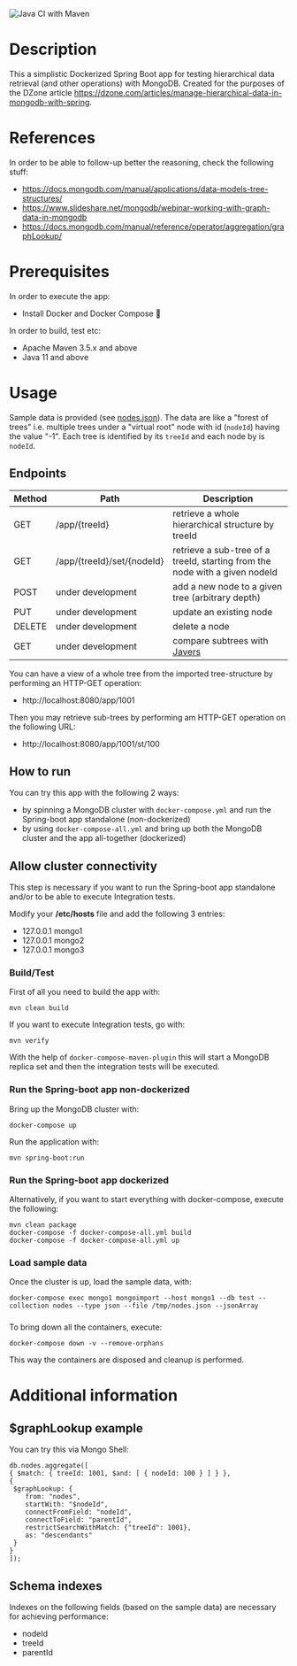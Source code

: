 ![Java CI with Maven](https://github.com/kmandalas/spring-mongodb-graphlookup/workflows/Java%20CI%20with%20Maven/badge.svg)

# Description
This a simplistic Dockerized Spring Boot app for testing hierarchical data retrieval (and other operations) with MongoDB. 
Created for the purposes of the DZone article https://dzone.com/articles/manage-hierarchical-data-in-mongodb-with-spring.

# References
In order to be able to follow-up better the reasoning, check the following stuff:
- https://docs.mongodb.com/manual/applications/data-models-tree-structures/
- https://www.slideshare.net/mongodb/webinar-working-with-graph-data-in-mongodb
- https://docs.mongodb.com/manual/reference/operator/aggregation/graphLookup/

# Prerequisites
In order to execute the app:
- Install Docker and Docker Compose :whale:

In order to build, test etc:
- Apache Maven 3.5.x and above
- Java 11 and above

# Usage
Sample data is provided (see [nodes.json](https://github.com/kmandalas/spring-mongodb-graphlookup/blob/master/mongo-init/data-import/nodes.json)).
The data are like a "forest of trees" i.e. multiple trees under a "virtual root" node with id (`nodeId`) having the value "-1".
Each tree is identified by its `treeId` and each node by is `nodeId`.

## Endpoints 

Method	| Path	| Description
------------- | ------------------------- | ------------- |
GET	| /app/{treeId}	| retrieve a whole hierarchical structure by treeId
GET	| /app/{treeId}/set/{nodeId}	| retrieve a sub-tree of a treeId, starting from the node with a given nodeId
POST | under development | add a new node to a given tree (arbitrary depth)
PUT | under development | update an existing node
DELETE | under development | delete a node
GET | under development | compare subtrees with [Javers](https://javers.org/)

You can have a view of a whole tree from the imported tree-structure by performing an HTTP-GET operation:
- http://localhost:8080/app/1001

Then you may retrieve sub-trees by performing am HTTP-GET operation on the following URL:
- http://localhost:8080/app/1001/st/100

## How to run
You can try this app with the following 2 ways:

- by spinning a MongoDB cluster with `docker-compose.yml` and run the Spring-boot app standalone (non-dockerized)
- by using `docker-compose-all.yml` and bring up both the MongoDB cluster and the app all-together (dockerized)

## Allow cluster connectivity
This step is necessary if you want to run the Spring-boot app standalone and/or to be able to execute Integration tests.

Modify your **/etc/hosts** file and add the following 3 entries:

- 127.0.0.1 mongo1
- 127.0.0.1 mongo2
- 127.0.0.1 mongo3

### Build/Test
First of all you need to build the app with:
```    
mvn clean build
```
If you want to execute Integration tests, go with:
```    
mvn verify
```
With the help of `docker-compose-maven-plugin` this will start a MongoDB replica set and then the integration tests will be executed.

### Run the Spring-boot app non-dockerized
Bring up the MongoDB cluster with:
```
docker-compose up
```
Run the application with:
```
mvn spring-boot:run
```

### Run the Spring-boot app dockerized
Alternatively, if you want to start everything with docker-compose, execute the following:
```
mvn clean package
docker-compose -f docker-compose-all.yml build
docker-compose -f docker-compose-all.yml up
```

### Load sample data
Once the cluster is up, load the sample data, with:
```
docker-compose exec mongo1 mongoimport --host mongo1 --db test --collection nodes --type json --file /tmp/nodes.json --jsonArray
```

###
To bring down all the containers, execute:
```
docker-compose down -v --remove-orphans
```
This way the containers are disposed and cleanup is performed.
   
# Additional information

## $graphLookup example
You can try this via Mongo Shell:
```
db.nodes.aggregate([ 
{ $match: { treeId: 1001, $and: [ { nodeId: 100 } ] } },
{
 $graphLookup: {
    from: "nodes",
    startWith: "$nodeId",
    connectFromField: "nodeId",
    connectToField: "parentId",
    restrictSearchWithMatch: {"treeId": 1001},
    as: "descendants"
 }
}
]);
```

## Schema indexes
Indexes on the following fields (based on the sample data) are necessary for achieving performance:
- nodeId
- treeId
- parentId
